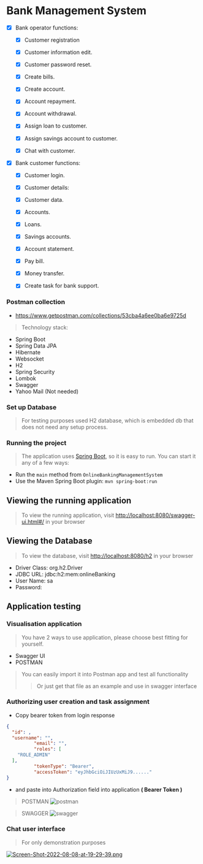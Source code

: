 # Bank Management System

- [x] Bank operator functions:
    - [x] Customer registration
    - [x] Customer information edit.
    - [x] Customer password reset.
    - [x] Create bills.
    - [x] Create account.
    - [x] Account repayment.
    - [x] Account withdrawal.
    - [x] Assign loan to customer.
    - [x] Assign savings account to customer.
    - [x] Chat with customer.


- [x] Bank customer functions:
    - [x] Customer login.
    - [x] Customer details:
    - [x] Customer data.
    - [x] Accounts.
    - [x] Loans.
    - [x] Savings accounts.
    - [x] Account statement.
    - [x] Pay bill.
    - [x] Money transfer.
    - [x] Create task for bank support.


### Postman collection
- https://www.getpostman.com/collections/53cba4a6ee0ba6e9725d

> Technology stack:

* Spring Boot
* Spring Data JPA
* Hibernate
* Websocket
* H2
* Spring Security
* Lombok
* Swagger
* Yahoo Mail (Not needed)



### Set up Database

> For testing purposes used H2 database, which is embedded db that does not need any setup process.

### Running the project

> The application uses [Spring Boot](http://projects.spring.io/spring-boot/), so it is easy to run. You can start it any
of a few ways:

* Run the `main` method from `OnlineBankingManagementSystem `
* Use the Maven Spring Boot plugin: `mvn spring-boot:run`

## Viewing the running application


>  To view the running application, visit [http://localhost:8080/swagger-ui.html#/](http://localhost:8080/swagger-ui.html#/) in your browser

## Viewing the Database


>  To view the database, visit [http://localhost:8080/h2](http://localhost:8080/h2) in your browser
* Driver Class: org.h2.Driver
* JDBC URL: jdbc:h2:mem:onlineBanking
* User Name: sa
* Password:

## Application testing
### Visualisation application

> You have 2 ways to use application, please choose best fitting for yourself.

* Swagger UI
* POSTMAN

> You can easily import it into Postman app and test all functionality
> > Or just get that file as an example and use in swagger interface


### Authorizing user creation and task assignment

* Copy bearer token from login response

```json
{
  "id": ,
  "username": "",
          "email": "",
          "roles": [
    "ROLE_ADMIN"
  ],
          "tokenType": "Bearer",
          "accessToken": "eyJhbGciOiJIUzUxMiJ9......"
}
```

* and paste into Authorization field into application **( Bearer Token )**


> POSTMAN
![postman](https://user-images.githubusercontent.com/15802982/128670290-a8c6fb23-a289-424c-b6d3-2b535ad7c2d7.png)

> SWAGGER
![swagger](https://user-images.githubusercontent.com/15802982/128670597-66badf4e-f31a-46fe-8fbc-106db6151f5f.png)



### Chat user interface

> For only demonstration purposes

[![Screen-Shot-2022-08-08-at-19-29-39.png](https://i.postimg.cc/TYFNzSCD/Screen-Shot-2022-08-08-at-19-29-39.png)](https://postimg.cc/gnyKRM9z)
